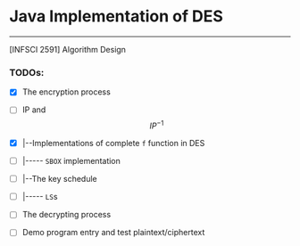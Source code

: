 # Java Implementation of DES

---

[INFSCI 2591] Algorithm Design

### TODOs:

 - [x] The encryption process
 - [ ] IP and $$ IP^{-1} $$ 
 - [x] |--Implementations of complete `f` function in DES
 - [ ] |----- `SBOX` implementation
 - [ ] |--The key schedule 
 - [ ] |----- `LS`s
 - [ ] The decrypting process
 - [ ] Demo program entry and test plaintext/ciphertext
 
